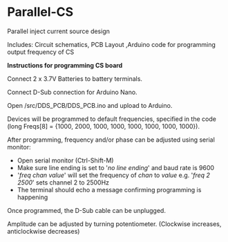 # Parallel-CS
Parallel inject current source design

Includes: Circuit schematics, PCB Layout ,Arduino code for programming output frequency of CS

**Instructions for programming CS board**

Connect 2 x 3.7V Batteries to battery terminals.

Connect D-Sub connection for Arduino Nano.

Open /src/DDS_PCB/DDS_PCB.ino and upload to Arduino.

Devices will be programmed to default frequencies, specified in the code (long Freqs[8] = {1000, 2000, 1000, 1000, 1000, 1000, 1000, 1000}).

After programming, frequency and/or phase can be adjusted using serial monitor:
- Open serial monitor (Ctrl-Shift-M)
- Make sure line ending is set to '_no line ending_' and baud rate is 9600
- '_freq chan value_' will set the frequency of _chan_ to _value_ e.g. '_freq 2 2500_' sets channel 2 to 2500Hz
- The terminal should echo a message confirming programming is happening

Once programmed, the D-Sub cable can be unplugged.

Amplitude can be adjusted by turning potentiometer. (Clockwise increases, anticlockwise decreases)


